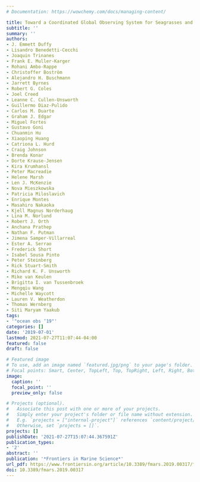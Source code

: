 ```yaml
---
# Documentation: https://wowchemy.com/docs/managing-content/

title: Toward a Coordinated Global Observing System for Seagrasses and Marine Macroalgae
subtitle: ''
summary: ''
authors:
- J. Emmett Duffy
- Lisandro Benedetti-Cecchi
- Joaquin Trinanes
- Frank E. Muller-Karger
- Rohani Ambo-Rappe
- Christoffer Boström
- Alejandro H. Buschmann
- Jarrett Byrnes
- Robert G. Coles
- Joel Creed
- Leanne C. Cullen-Unsworth
- Guillermo Diaz-Pulido
- Carlos M. Duarte
- Graham J. Edgar
- Miguel Fortes
- Gustavo Goni
- Chuanmin Hu
- Xiaoping Huang
- Catriona L. Hurd
- Craig Johnson
- Brenda Konar
- Dorte Krause-Jensen
- Kira Krumhansl
- Peter Macreadie
- Helene Marsh
- Len J. McKenzie
- Nova Mieszkowska
- Patricia Miloslavich
- Enrique Montes
- Masahiro Nakaoka
- Kjell Magnus Norderhaug
- Lina M. Norlund
- Robert J. Orth
- Anchana Prathep
- Nathan F. Putman
- Jimena Samper-Villarreal
- Ester A. Serrao
- Frederick Short
- Isabel Sousa Pinto
- Peter Steinberg
- Rick Stuart-Smith
- Richard K. F. Unsworth
- Mike van Keulen
- Brigitta I. van Tussenbroek
- Mengqiu Wang
- Michelle Waycott
- Lauren V. Weatherdon
- Thomas Wernberg
- Siti Maryam Yaakub
tags:
- '"ocean obs ‘19"'
categories: []
date: '2019-07-01'
lastmod: 2021-07-27T11:07:44-04:00
featured: false
draft: false

# Featured image
# To use, add an image named `featured.jpg/png` to your page's folder.
# Focal points: Smart, Center, TopLeft, Top, TopRight, Left, Right, BottomLeft, Bottom, BottomRight.
image:
  caption: ''
  focal_point: ''
  preview_only: false

# Projects (optional).
#   Associate this post with one or more of your projects.
#   Simply enter your project's folder or file name without extension.
#   E.g. `projects = ["internal-project"]` references `content/project/deep-learning/index.md`.
#   Otherwise, set `projects = []`.
projects: []
publishDate: '2021-07-27T15:07:44.367591Z'
publication_types:
- '2'
abstract: ''
publication: '*Frontiers in Marine Science*'
url_pdf: https://www.frontiersin.org/article/10.3389/fmars.2019.00317/full
doi: 10.3389/fmars.2019.00317
---
```

